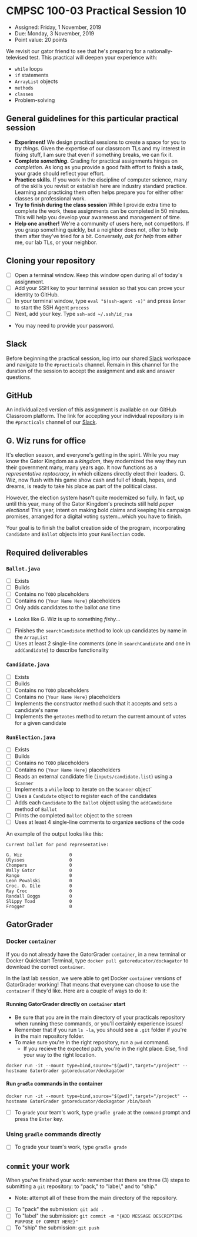 # CMPSC 100-03 Practical Session 10

* Assigned: Friday, 1 November, 2019
* Due: Monday, 3 November, 2019
* Point value: 20 points

We revisit our gator friend to see that he's preparing for a nationally-televised test. This practical will deepen your experience with:
* `while` loops
* `if` statements
* `ArrayList` objects
* `methods`
* `classes`
* Problem-solving

## General guidelines for this particular practical session

* **Experiment!** We design practical sessions to create a space for you to _try things_. Given the expertise of our classroom TLs and my interest in fixing stuff, I am sure that even if something breaks, we can fix it.
* **Complete _something_.** Grading for practical assignments hinges on _completion_. As long as you provide a good faith effort to finish a task, your grade should reflect your effort.
* **Practice skills.** If you work in the discipline of computer science, many of the skills you revisit or establish here are industry standard practice. Learning and practicing them often helps prepare you for either other classes or professional work.
* **Try to finish during the class session** While I provide extra time to complete the work, these assignments can be completed in 50 minutes. This will help you develop your awareness and management of time.
* **Help one another!** We're a community of users here, not competitors. If you grasp something quickly, but a neighbor does not, offer to help them after they've tried for a bit. Conversely, _ask for help_ from either me, our lab TLs, or your neighbor.

## Cloning your repository

- [ ] Open a terminal window. Keep this window open during all of today's assignment.
- [ ] Add your SSH key to your terminal session so that you can prove your identity to GitHub.
- [ ] In your terminal window, type `eval "$(ssh-agent -s)"` and press `Enter` to start the SSH Agent `process`
- [ ] Next, add your key. Type `ssh-add ~/.ssh/id_rsa`
* You may need to provide your password.

## Slack

Before beginning the practical session, log into our shared [Slack](https://cmpsc100Fall2019.slack.com) workspace and navigate to the `#practicals` channel. Remain in this channel for the duration of the session to accept the assignment and ask and answer questions.

## GitHub

An individualized version of this assignment is available on our GitHub Classroom platform. The link for accepting your individual repository is in the `#practicals` channel of our [Slack](#slack).

## G. Wiz runs for office

It's election season, and everyone's getting in the spirit. While you may know the Gator Kingdom as a _kingdom_, they modernized the way they run their government many, many years ago. It now functions as a _representative reptocracy_, in which citizens directly elect their leaders. G. Wiz, now flush with his game show cash and full of ideals, hopes, and dreams, is ready to take his place as part of the political class.

However, the election system hasn't quite modernized so fully. In fact, up until this year, many of the Gator Kingdom's precincts still held _paper elections_! This year, intent on making bold claims and keeping his campaign promises, arranged for a digital voting system...which you have to finish.

Your goal is to finish the ballot creation side of the program, incorporating `Candidate` and `Ballot` objects into your `RunElection` code.

## Required deliverables

### `Ballot.java`

- [ ] Exists
- [ ] Builds
- [ ] Contains no `TODO` placeholders
- [ ] Contains no `{Your Name Here}` placeholders
- [ ] Only adds candidates to the ballot _one_ time
* Looks like G. Wiz is up to something _fishy_...
- [ ] Finishes the `searchCandidate` method to look up candidates by name in the `ArrayList`
- [ ] Uses at least 2 single-line comments (one in `searchCandidate` and one in `addCandidate`) to describe functionality

### `Candidate.java`

- [ ] Exists
- [ ] Builds
- [ ] Contains no `TODO` placeholders
- [ ] Contains no `{Your Name Here}` placeholders
- [ ] Implements the constructor method such that it accepts and sets a candidate's name
- [ ] Implements the `getVotes` method to return the current amount of votes for a given candidate

### `RunElection.java`

- [ ] Exists
- [ ] Builds
- [ ] Contains no `TODO` placeholders
- [ ] Contains no `{Your Name Here}` placeholders
- [ ] Reads an external candidate file (`inputs/candidate.list`) using a `Scanner`
- [ ] Implements a `while` loop to iterate on the `Scanner` object`
- [ ] Uses a `Candidate` object to register each of the candidates
- [ ] Adds each `Candidate` to the `Ballot` object using the `addCandidate` method of `Ballot`
- [ ] Prints the completed `Ballot` object to the screen
- [ ] Uses at least 4 single-line comments to organize sections of the code

An example of the output looks like this:

```
Current ballot for pond representative:

G. Wiz                  0
Ulysses                 0
Chompers                0
Wally Gator             0
Rango                   0
Leon Powalski           0
Croc. O. Dile           0
Ray Croc                0
Randall Boggs           0
Slippy Toad             0
Frogger                 0
```

## GatorGrader

### Docker `container`

If you do not already have the GatorGrader `container`, in a new terminal or Docker Quickstart Terminal, type `docker pull gatoreducator/dockagator` to download the correct `container`.

In the last lab session, we were able to get Docker `container` versions of GatorGrader working! That means that everyone can choose to use the `container` if they'd like. Here are a couple of ways to do it:

#### Running GatorGrader directly on `container` start

* Be sure that you are in the main directory of your practicals repository when running these commands, or you'll certainly experience issues!
* Remember that if you run `ls -la`, you should see a `.git` folder if you're in the main repository folder.
* To make sure you're in the right repository, run a `pwd` command.
    * If you recieve the expected path, you're in the right place. Else, find your way to the right location.

```
docker run -it --mount type=bind,source="$(pwd)",target="/project" --hostname GatorGrader gatoreducator/dockagator
```

#### Run `gradle` commands in the container

```
docker run -it --mount type=bind,source="$(pwd)",target="/project" --hostname GatorGrader gatoreducator/dockagator /bin/bash
```

- [ ] To `grade` your team's work, type `gradle grade` at the `command` prompt and press the `Enter` key.

### Using `gradle` commands directly

- [ ] To grade your team's work, type `gradle grade`

## `commit` your work

When you've finished your work: remember that there are three (3) steps to submitting a `git` repository: to "pack," to "label," and to "ship."

* Note: attempt all of these from the main directory of the repository.

- [ ] To "pack" the submission: `git add .`
- [ ] To "label" the submission: `git commit -m "{ADD MESSAGE DESCRIPTING PURPOSE OF COMMIT HERE}"`
- [ ] To "ship" the submission: `git push`
